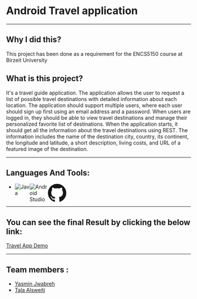 # Android Travel application 
---
## Why I did this?
This project has been done as a requirement for the ENCS5150 course at Birzeit University 


## What is this project?
It's a travel guide application. The application allows the user to request a list of possible travel destinations with detailed information about each location. The application should support multiple users, where each user should sign up first using an email address and a password. When users are logged in, they should be able to view travel destinations and manage their personalized favorite list of destinations. When the application starts, it should get all the information about the travel destinations using REST. The information includes the name of the destination city, country, its continent, the longitude and latitude, a short description, living costs, and URL of a featured image of the destination.

---
## Languages And Tools:

- <img align="left" alt="Java" width="40px" src="https://upload.wikimedia.org/wikipedia/en/thumb/3/30/Java_programming_language_logo.svg/1200px-Java_programming_language_logo.svg.png" /> <img align="left" alt=  "Android Studio" width="50px" src="https://1.bp.blogspot.com/-LgTa-xDiknI/X4EflN56boI/AAAAAAAAPuk/24YyKnqiGkwRS9-_9suPKkfsAwO4wHYEgCLcBGAsYHQ/s0/image9.png" /><img align="left" alt="GitHub" width="50px" src="https://raw.githubusercontent.com/github/explore/78df643247d429f6cc873026c0622819ad797942/topics/github/github.png" />  
<br/>

---

## You can see the final Result by clicking the below link:

[Travel App Demo]( https://drive.google.com/file/d/16HYtXDAu9Du99q7wmwaRHzvFz9O0BnIk/view?usp=sharing )

---
## Team members :
- [Yasmin Jwabreh](https://github.com/Yasmin2062)
- [Tala Alsweiti](https://github.com/talaalsweiti)
